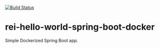 [![Build Status](https://travis-ci.org/REI-Systems/rei-hello-world-spring-boot-docker.svg?branch=master)](https://travis-ci.org/REI-Systems/rei-hello-world-spring-boot-docker)

# rei-hello-world-spring-boot-docker
Simple Dockerized Spring Boot app.

